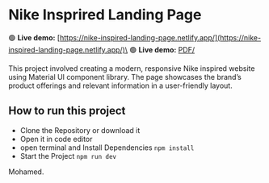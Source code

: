 # Nike Insprired Landing Page

 🟢 **Live demo:** [https://nike-inspired-landing-page.netlify.app/](https://nike-inspired-landing-page.netlify.app/)\
 🟢 **Live demo:** [PDF/](./design/) 

This project involved creating a modern, responsive Nike inspired website using Material UI component library. The page showcases the brand’s product offerings and relevant information in a user-friendly layout.

## How to run this project
- Clone the Repository or download it
- Open it in code editor
- open terminal and Install Dependencies `npm install`
- Start the Project `npm run dev`

Mohamed.